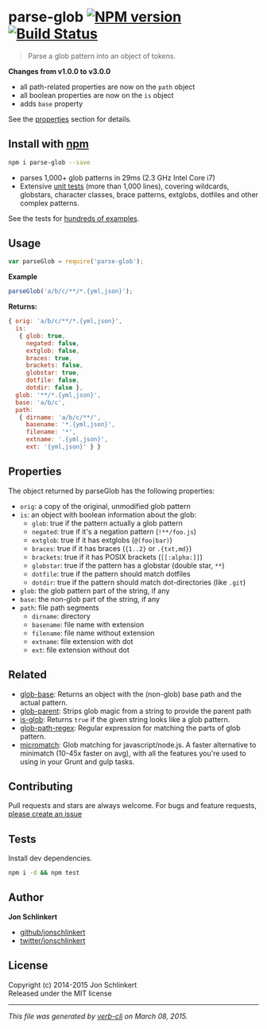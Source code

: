 # parse-glob [![NPM version](https://badge.fury.io/js/parse-glob.svg)](http://badge.fury.io/js/parse-glob)  [![Build Status](https://travis-ci.org/jonschlinkert/parse-glob.svg)](https://travis-ci.org/jonschlinkert/parse-glob) 

> Parse a glob pattern into an object of tokens.

**Changes from v1.0.0 to v3.0.0** 

- all path-related properties are now on the `path` object
- all boolean properties are now on the `is` object
- adds `base` property

See the [properties](#properties) section for details.

## Install with [npm](npmjs.org)

```bash
npm i parse-glob --save
```

- parses 1,000+ glob patterns in 29ms (2.3 GHz Intel Core i7)
- Extensive [unit tests](./test.js) (more than 1,000 lines), covering wildcards, globstars, character classes, brace patterns, extglobs, dotfiles and other complex patterns.

See the tests for [hundreds of examples](./test.js).

## Usage

```js
var parseGlob = require('parse-glob');
```

**Example**

```js
parseGlob('a/b/c/**/*.{yml,json}');
```

**Returns:**

```js
{ orig: 'a/b/c/**/*.{yml,json}',
  is:
   { glob: true,
     negated: false,
     extglob: false,
     braces: true,
     brackets: false,
     globstar: true,
     dotfile: false,
     dotdir: false },
  glob: '**/*.{yml,json}',
  base: 'a/b/c',
  path:
   { dirname: 'a/b/c/**/',
     basename: '*.{yml,json}',
     filename: '*',
     extname: '.{yml,json}',
     ext: '{yml,json}' } }
```

## Properties

The object returned by parseGlob has the following properties:

- `orig`: a copy of the original, unmodified glob pattern
- `is`: an object with boolean information about the glob:
  + `glob`: true if the pattern actually a glob pattern
  + `negated`: true if it's a negation pattern (`!**/foo.js`)
  + `extglob`: true if it has extglobs (`@(foo|bar)`)
  + `braces`: true if it has braces (`{1..2}` or `.{txt,md}`)
  + `brackets`: true if it has POSIX brackets (`[[:alpha:]]`)
  + `globstar`: true if the pattern has a globstar (double star, `**`)
  + `dotfile`: true if the pattern should match dotfiles 
  + `dotdir`: true if the pattern should match dot-directories (like `.git`)
- `glob`: the glob pattern part of the string, if any
- `base`: the non-glob part of the string, if any
- `path`: file path segments
  + `dirname`: directory
  + `basename`: file name with extension
  + `filename`: file name without extension
  + `extname`: file extension with dot
  + `ext`: file extension without dot

## Related
* [glob-base](https://github.com/jonschlinkert/glob-base): Returns an object with the (non-glob) base path and the actual pattern.
* [glob-parent](https://github.com/es128/glob-parent): Strips glob magic from a string to provide the parent path
* [is-glob](https://github.com/jonschlinkert/is-glob): Returns `true` if the given string looks like a glob pattern.
* [glob-path-regex](https://github.com/regexps/glob-path-regex): Regular expression for matching the parts of glob pattern.
* [micromatch](https://github.com/jonschlinkert/micromatch): Glob matching for javascript/node.js. A faster alternative to minimatch (10-45x faster on avg), with all the features you're used to using in your Grunt and gulp tasks.

## Contributing
Pull requests and stars are always welcome. For bugs and feature requests, [please create an issue](https://github.com/jonschlinkert/parse-glob/issues)


## Tests
Install dev dependencies.

```bash
npm i -d && npm test
```


## Author

**Jon Schlinkert**
 
+ [github/jonschlinkert](https://github.com/jonschlinkert)
+ [twitter/jonschlinkert](http://twitter.com/jonschlinkert) 

## License
Copyright (c) 2014-2015 Jon Schlinkert  
Released under the MIT license

***

_This file was generated by [verb-cli](https://github.com/assemble/verb-cli) on March 08, 2015._
